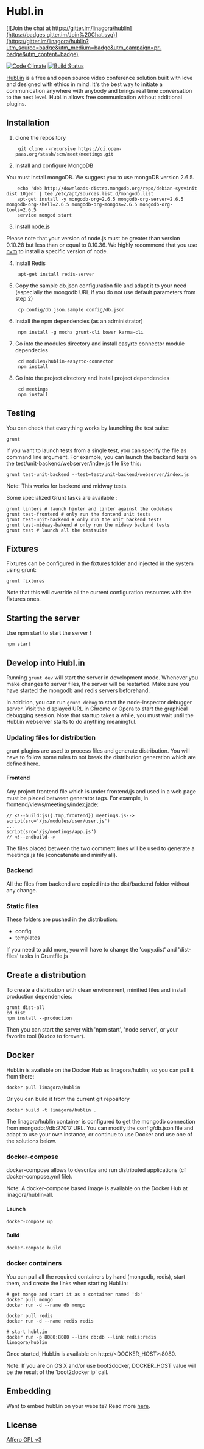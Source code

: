 # Hubl.in


[![Join the chat at https://gitter.im/linagora/hublin](https://badges.gitter.im/Join%20Chat.svg)](https://gitter.im/linagora/hublin?utm_source=badge&utm_medium=badge&utm_campaign=pr-badge&utm_content=badge)

[![Code Climate](https://codeclimate.com/github/linagora/hublin/badges/gpa.svg)](https://codeclimate.com/github/linagora/hublin)
[![Build Status](https://travis-ci.org/linagora/hublin.svg?branch=master)](https://travis-ci.org/linagora/hublin)

[Hubl.in](https://hubl.in) is a free and open source video conference solution built with love and designed with ethics in mind.
It's the best way to initiate a communication anywhere with anybody and brings real time conversation to the next level.
Hubl.in allows free communication without additional plugins.

## Installation

1. clone the repository

        git clone --recursive https://ci.open-paas.org/stash/scm/meet/meetings.git

2. Install and configure MongoDB

You must install mongoDB. We suggest you to use mongoDB version 2.6.5.

        echo 'deb http://downloads-distro.mongodb.org/repo/debian-sysvinit dist 10gen' | tee /etc/apt/sources.list.d/mongodb.list
        apt-get install -y mongodb-org=2.6.5 mongodb-org-server=2.6.5 mongodb-org-shell=2.6.5 mongodb-org-mongos=2.6.5 mongodb-org-tools=2.6.5
        service mongod start

3. install node.js

Please note that your version of node.js must be greater than version 0.10.28 but less than or equal to 0.10.36. We highly recommend that you use [nvm](https://github.com/creationix/nvm) to install a specific version of node.

4. Install Redis

        apt-get install redis-server

5. Copy the sample db.json configuration file and adapt it to your need (especially the mongodb URL if you do not use default parameters from step 2)

        cp config/db.json.sample config/db.json

6. Install the npm dependencies (as an administrator)

        npm install -g mocha grunt-cli bower karma-cli

7. Go into the modules directory and install easyrtc connector module dependecies

        cd modules/hublin-easyrtc-connector
        npm install

8. Go into the project directory and install project dependencies

        cd meetings
        npm install

## Testing

You can check that everything works by launching the test suite:

    grunt

If you want to launch tests from a single test, you can specify the file as command line argument.
For example, you can launch the backend tests on the test/unit-backend/webserver/index.js file like this:

    grunt test-unit-backend --test=test/unit-backend/webserver/index.js

Note: This works for backend and midway tests.

Some specialized Grunt tasks are available :

    grunt linters # launch hinter and linter against the codebase
    grunt test-frontend # only run the fontend unit tests
    grunt test-unit-backend # only run the unit backend tests
    grunt test-midway-bakend # only run the midway backend tests
    grunt test # launch all the testsuite

## Fixtures

Fixtures can be configured in the fixtures folder and injected in the system using grunt:

    grunt fixtures

Note that this will override all the current configuration resources with the fixtures ones.

## Starting the server

Use npm start to start the server !

    npm start


## Develop into Hubl.in

Running `grunt dev` will start the server in development mode. Whenever you
make changes to server files, the server will be restarted. Make sure you have
started the mongodb and redis servers beforehand.

In addition, you can run `grunt debug` to start the node-inspector debugger
server. Visit the displayed URL in Chrome or Opera to start the graphical
debugging session. Note that startup takes a while, you must wait until the Hubl.in
webserver starts to do anything meaningful.

### Updating files for distribution

grunt plugins are used to process files and generate distribution.
You will have to follow some rules to not break the distribution generation which are defined here.

#### Frontend

Any project frontend file which is under frontend/js and used in a web page must be placed between generator tags.
For example, in frontend/views/meetings/index.jade:

    // <!--build:js({.tmp,frontend}) meetings.js-->
    script(src='/js/modules/user/user.js')
    ...
    script(src='/js/meetings/app.js')
    // <!--endbuild-->

The files placed between the two comment lines will be used to generate a meetings.js file (concatenate and minify all).

### Backend

All the files from backend are copied into the dist/backend folder without any change.

### Static files

These folders are pushed in the distribution:

- config
- templates

If you need to add more, you will have to change the 'copy:dist' and 'dist-files' tasks in Gruntfile.js

## Create a distribution

To create a distribution with clean environment, minified files and install production dependencies:

    grunt dist-all
    cd dist
    npm install --production

Then you can start the server with 'npm start', 'node server', or your favorite tool (Kudos to forever).

## Docker

Hubl.in is available on the Docker Hub as linagora/hublin, so you can pull it from there:

    docker pull linagora/hublin

Or you can build it from the current git repository

    docker build -t linagora/hublin .

The linagora/hublin container is configured to get the mongodb connection from mongodb://db:27017 URL. You can modify the config/db.json file and adapt to use your own instance, or continue to use Docker and use one of the solutions below.

### docker-compose

docker-compose allows to describe and run distributed applications (cf docker-compose.yml file).

Note: A docker-compose based image is available on the Docker Hub at linagora/hublin-all.

#### Launch

    docker-compose up

#### Build

    docker-compose build

### docker containers

You can pull all the required containers by hand (mongodb, redis), start them, and create the links when starting Hubl.in:

    # get mongo and start it as a container named 'db'
    docker pull mongo
    docker run -d --name db mongo

    docker pull redis
    docker run -d --name redis redis

    # start hubl.in
    docker run -p 8080:8080 --link db:db --link redis:redis linagora/hublin

Once started, Hubl.in is available on http://<DOCKER_HOST>:8080.

Note: If you are on OS X and/or use boot2docker, DOCKER_HOST value will be the result of the 'boot2docker ip' call.

## Embedding

Want to embed hubl.in on your website? Read more [here](doc/embedding.md).

## License

[Affero GPL v3](http://www.gnu.org/licenses/agpl-3.0.html)
